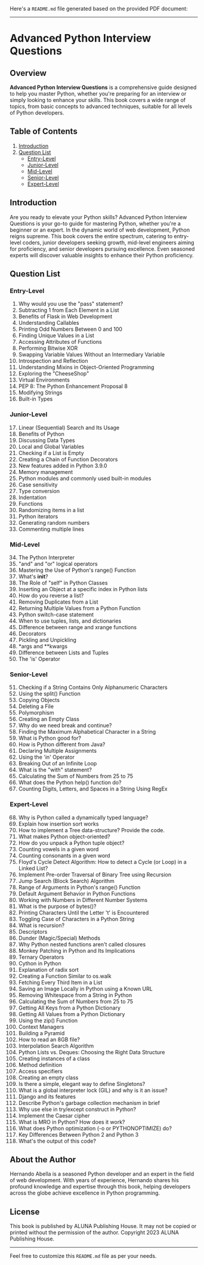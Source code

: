 Here's a `README.md` file generated based on the provided PDF document:

---

# Advanced Python Interview Questions

## Overview

**Advanced Python Interview Questions** is a comprehensive guide designed to help you master Python, whether you're preparing for an interview or simply looking to enhance your skills. This book covers a wide range of topics, from basic concepts to advanced techniques, suitable for all levels of Python developers.

## Table of Contents

1. [Introduction](#introduction)
2. [Question List](#question-list)
    - [Entry-Level](#entry-level)
    - [Junior-Level](#junior-level)
    - [Mid-Level](#mid-level)
    - [Senior-Level](#senior-level)
    - [Expert-Level](#expert-level)

## Introduction

Are you ready to elevate your Python skills? Advanced Python Interview Questions is your go-to guide for mastering Python, whether you're a beginner or an expert. In the dynamic world of web development, Python reigns supreme. This book covers the entire spectrum, catering to entry-level coders, junior developers seeking growth, mid-level engineers aiming for proficiency, and senior developers pursuing excellence. Even seasoned experts will discover valuable insights to enhance their Python proficiency.

## Question List

### Entry-Level

1. Why would you use the "pass" statement?
2. Subtracting 1 from Each Element in a List
3. Benefits of Flask in Web Development
4. Understanding Callables
5. Printing Odd Numbers Between 0 and 100
6. Finding Unique Values in a List
7. Accessing Attributes of Functions
8. Performing Bitwise XOR
9. Swapping Variable Values Without an Intermediary Variable
10. Introspection and Reflection
11. Understanding Mixins in Object-Oriented Programming
12. Exploring the "CheeseShop"
13. Virtual Environments
14. PEP 8: The Python Enhancement Proposal 8
15. Modifying Strings
16. Built-in Types

### Junior-Level

17. Linear (Sequential) Search and Its Usage
18. Benefits of Python
19. Discussing Data Types
20. Local and Global Variables
21. Checking if a List is Empty
22. Creating a Chain of Function Decorators
23. New features added in Python 3.9.0
24. Memory management
25. Python modules and commonly used built-in modules
26. Case sensitivity
27. Type conversion
28. Indentation
29. Functions
30. Randomizing items in a list
31. Python iterators
32. Generating random numbers
33. Commenting multiple lines

### Mid-Level

34. The Python Interpreter
35. "and" and "or" logical operators
36. Mastering the Use of Python's range() Function
37. What's __init__?
38. The Role of "self" in Python Classes
39. Inserting an Object at a specific index in Python lists
40. How do you reverse a list?
41. Removing Duplicates from a List
42. Returning Multiple Values from a Python Function
43. Python switch-case statement
44. When to use tuples, lists, and dictionaries
45. Difference between range and xrange functions
46. Decorators
47. Pickling and Unpickling
48. *args and **kwargs
49. Difference between Lists and Tuples
50. The 'is' Operator

### Senior-Level

51. Checking if a String Contains Only Alphanumeric Characters
52. Using the split() Function
53. Copying Objects
54. Deleting a File
55. Polymorphism
56. Creating an Empty Class
57. Why do we need break and continue?
58. Finding the Maximum Alphabetical Character in a String
59. What is Python good for?
60. How is Python different from Java?
61. Declaring Multiple Assignments
62. Using the 'in' Operator
63. Breaking Out of an Infinite Loop
64. What is the "with" statement?
65. Calculating the Sum of Numbers from 25 to 75
66. What does the Python help() function do?
67. Counting Digits, Letters, and Spaces in a String Using RegEx

### Expert-Level

68. Why is Python called a dynamically typed language?
69. Explain how insertion sort works
70. How to implement a Tree data-structure? Provide the code.
71. What makes Python object-oriented?
72. How do you unpack a Python tuple object?
73. Counting vowels in a given word
74. Counting consonants in a given word
75. Floyd's Cycle Detect Algorithm: How to detect a Cycle (or Loop) in a Linked List?
76. Implement Pre-order Traversal of Binary Tree using Recursion
77. Jump Search (Block Search) Algorithm
78. Range of Arguments in Python's range() Function
79. Default Argument Behavior in Python Functions
80. Working with Numbers in Different Number Systems
81. What is the purpose of bytes()?
82. Printing Characters Until the Letter 't' is Encountered
83. Toggling Case of Characters in a Python String
84. What is recursion?
85. Descriptors
86. Dunder (Magic/Special) Methods
87. Why Python nested functions aren't called closures
88. Monkey Patching in Python and Its Implications
89. Ternary Operators
90. Cython in Python
91. Explanation of radix sort
92. Creating a Function Similar to os.walk
93. Fetching Every Third Item in a List
94. Saving an Image Locally in Python using a Known URL
95. Removing Whitespace from a String in Python
96. Calculating the Sum of Numbers from 25 to 75
97. Getting All Keys from a Python Dictionary
98. Getting All Values from a Python Dictionary
99. Using the zip() Function
100. Context Managers
101. Building a Pyramid
102. How to read an 8GB file?
103. Interpolation Search Algorithm
104. Python Lists vs. Deques: Choosing the Right Data Structure
105. Creating instances of a class
106. Method definition
107. Access specifiers
108. Creating an empty class
109. Is there a simple, elegant way to define Singletons?
110. What is a global interpreter lock (GIL) and why is it an issue?
111. Django and its features
112. Describe Python's garbage collection mechanism in brief
113. Why use else in try/except construct in Python?
114. Implement the Caesar cipher
115. What is MRO in Python? How does it work?
116. What does Python optimization (-o or PYTHONOPTIMIZE) do?
117. Key Differences Between Python 2 and Python 3
118. What's the output of this code?

## About the Author

Hernando Abella is a seasoned Python developer and an expert in the field of web development. With years of experience, Hernando shares his profound knowledge and expertise through this book, helping developers across the globe achieve excellence in Python programming.

## License

This book is published by ALUNA Publishing House. It may not be copied or printed without the permission of the author. Copyright 2023 ALUNA Publishing House.

---

Feel free to customize this `README.md` file as per your needs.